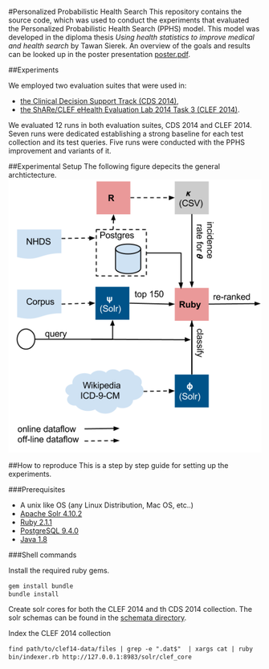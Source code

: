 #Personalized Probabilistic Health Search
This repository contains the source code, which was used to conduct the
experiments that evaluated the Personalized Probabilistic Health Search (PPHS)
model. This model was developed in the diploma thesis _Using health statistics to improve medical and health search_ by Tawan Sierek.
An overview of the goals and results can be looked up in the poster presentation [poster.pdf](poster.pdf).

##Experiments

We employed two evaluation suites that were used in:
* [the Clinical Decision Support Track (CDS 2014)](http://trec-cds.appspot.com/2014.html),
* [the ShARe/CLEF eHealth Evaluation Lab 2014 Task 3 (CLEF 2014)](http://clefehealth2014.dcu.ie/task-3).

We evaluated 12 runs in both evaluation suites, CDS 2014 and CLEF 2014. Seven runs were dedicated establishing a strong baseline for each test collection and its test queries. Five runs were conducted with the PPHS improvement and variants of it.




##Experimental Setup
The following figure depecits the general archtictecture.
![Alt text](/figures/arch.png?raw=true "Optional Title")


##How to reproduce
This is a step by step guide for setting up the experiments.

###Prerequisites
* A unix like OS (any Linux Distribution, Mac OS, etc..)
* [Apache Solr 4.10.2](http://lucene.apache.org/solr/)
* [Ruby 2.1.1](https://www.ruby-lang.org)
* [PostgreSQL 9.4.0](http://www.postgresql.org/)
* [Java 1.8](https://java.com/en/download/) 

###Shell commands

Install the required ruby gems.
```
gem install bundle
bundle install
```

Create solr cores for both the CLEF 2014 and th CDS 2014 collection.
The solr schemas can be found in the [schemata directory](schemata).

Index the CLEF 2014 collection
```
find path/to/clef14-data/files | grep -e ".dat$"  | xargs cat | ruby bin/indexer.rb http://127.0.0.1:8983/solr/clef_core
```
